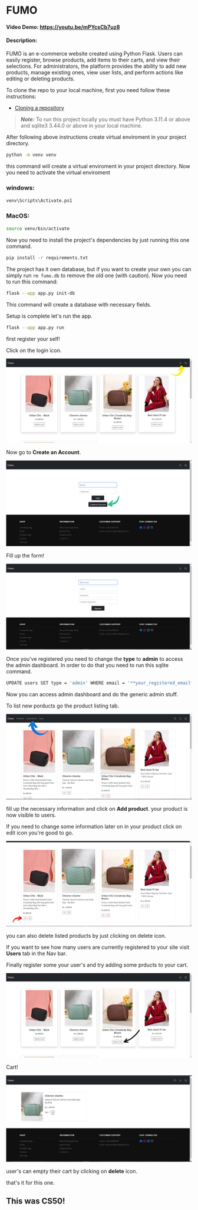 # FUMO
#### Video Demo:  <https://youtu.be/mPYcsCb7uz8>
#### Description:

FUMO is an e-commerce website created using Python Flask. Users can easily register, browse products, add items to their carts, and view their selections. For administrators, the platform provides the ability to add new products, manage existing ones, view user lists, and perform actions like editing or deleting products.

To clone the repo to your local machine, first you need follow these instructions:

- [Cloning a repository](https://docs.github.com/en/repositories/creating-and-managing-repositories/cloning-a-repository)

> **_Note:_** To run this project locally you must have Python 3.11.4 or above and sqlite3 3.44.0 or above in your local machine.

After following above instructions create virtual enviroment in your project directory.

```bash
python -m venv venv
```
this command will create a virtual enviroment in your project directory. Now you need to activate the virtual enviroment
 
### windows:
```bash
venv\Scripts\Activate.ps1
```
### MacOS:
```bash
source venv/bin/activate
```

Now you need to install the project's dependencies by just running this one command.
```bash
pip install -r requirements.txt
```
The project has it own database, but if you want to create your own you can simply run `rm fumo.db` to remove the old one (with caution). Now you need to run this command:
```bash
flask --app app.py init-db
```

This command will create a database with necessary fields.

Setup is complete let's run the app.

```bash
flask --app app.py run
```

first register your self!

Click on the login icon.
 
 ![homepage](/assets/Homepage.png)


 Now go to **Create an Account**.


 ![loginpage](/assets/loginpage.png)



 Fill up the form!


 ![registerpage](/assets/Register%20page.jpg)

 Once you've registered you need to change the **type** to **admin** to access the admin dashboard. In order to do that you need to run this sqlite command.

```bash
UPDATE users SET type = 'admin' WHERE email = '**your_registered_email**';
``` 

Now you can access admin dashboard and do the generic admin stuff.

To list new porducts go the product listing tab.

![admin dashboard](/assets/admin%20dashboard.png)

fill up the necessary information and click on **Add product**. your product is now visible to users.

If you need to change some information later on in your product click on edit icon you're good to go.

![editprodut](/assets/edit%20product.png)

you can also delete listed products by just clicking on delete icon.

If you want to see how many users are currently registered to your site visit **Users** tab in the Nav bar.

Finally register some your user's and try adding some prducts to your cart.

![addtocart](/assets/addtocart.png)

Cart!

![cart](/assets/cart.jpg)

user's can empty their cart by clicking on **delete** icon.

that's it for this one.

## This was CS50!
